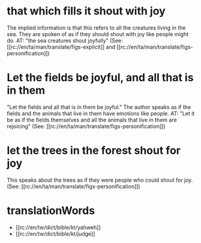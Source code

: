 # that which fills it shout with joy

The implied information is that this refers to all the creatures living in the sea. They are spoken of as if they should shout with joy like people might do. AT: "the sea creatures shout joyfully" (See: [[rc://en/ta/man/translate/figs-explicit]] and [[rc://en/ta/man/translate/figs-personification]])

# Let the fields be joyful, and all that is in them

"Let the fields and all that is in them be joyful." The author speaks as if the fields and the animals that live in them have emotions like people. AT: "Let it be as if the fields themselves and all the animals that live in them are rejoicing" (See: [[rc://en/ta/man/translate/figs-personification]])

# let the trees in the forest shout for joy

This speaks about the trees as if they were people who could shout for joy. (See: [[rc://en/ta/man/translate/figs-personification]])

# translationWords

* [[rc://en/tw/dict/bible/kt/yahweh]]
* [[rc://en/tw/dict/bible/kt/judge]]
